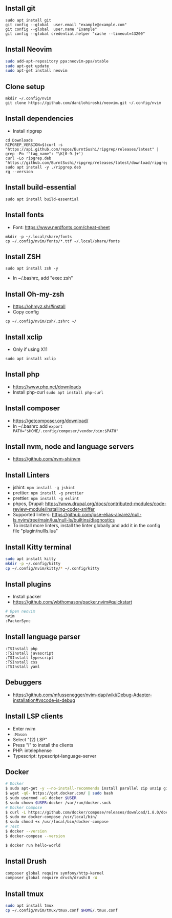## Install git

```basg
sudo apt install git
git config --global  user.email "example@example.com"
git config --global  user.name "Example"
git config --global credential.helper "cache --timeout=43200"
```

## Install Neovim

```bash
sudo add-apt-repository ppa:neovim-ppa/stable
sudo apt-get update
sudo apt-get install neovim
```

## Clone setup

```
mkdir ~/.config/nvim
git clone https://github.com/danilohiroshi/neovim.git ~/.config/nvim
```

## Install dependencies

- Install ripgrep

```
cd Downloads
RIPGREP_VERSION=$(curl -s "https://api.github.com/repos/BurntSushi/ripgrep/releases/latest" | grep -Po '"tag_name": "\K[0-9.]+')
curl -Lo ripgrep.deb "https://github.com/BurntSushi/ripgrep/releases/latest/download/ripgrep_${RIPGREP_VERSION}_amd64.deb"
sudo apt install -y ./ripgrep.deb
rg --version
```

## Install build-essential

```
sudo apt install build-essential
```

## Install fonts

- Font: https://www.nerdfonts.com/cheat-sheet

```
mkdir -p ~/.local/share/fonts
cp ~/.config/nvim/fonts/*.ttf ~/.local/share/fonts
```

## Install ZSH

```
sudo apt install zsh -y
```

- In ~/.bashrc, add "exec zsh"

## Install Oh-my-zsh

- https://ohmyz.sh/#install
- Copy config

```
cp ~/.config/nvim/zsh/.zshrc ~/
```

## Install xclip

- Only if using X11

```
sudo apt install xclip
```

## Install php

- https://www.php.net/downloads
- Install php-curl `sudo apt install php-curl`

## Install composer

- https://getcomposer.org/download/
- In ~/.bashrc add `export PATH="$HOME/.config/composer/vendor/bin:$PATH"`

## Install nvm, node and language servers

- https://github.com/nvm-sh/nvm

## Install Linters

- jshint: `npm install -g jshint`
- prettier: `npm install -g prettier`
- prettier: `npm install -g eslint`
- phpcs, Drupal: https://www.drupal.org/docs/contributed-modules/code-review-module/installing-coder-sniffer
- Supported linters: https://github.com/jose-elias-alvarez/null-ls.nvim/tree/main/lua/null-ls/builtins/diagnostics
- To install more linters, install the linter globally and add it in the config file "plugin/nullls.lua"

## Install Kitty terminal

```bash
sudo apt install kitty
mkdir -p ~/.config/kitty
cp ~/.config/nvim/kitty/* ~/.config/kitty
```

## Install plugins

- Install packer
- https://github.com/wbthomason/packer.nvim#quickstart

```bash
# Open neovim
nvim
:PackerSync
```

## Install language parser

```
:TSInstall php
:TSInstall javascript
:TSInstall typescript
:TSInstall css
:TSInstall yaml
```

## Debuggers

- https://github.com/mfussenegger/nvim-dap/wiki/Debug-Adapter-installation#vscode-js-debug

## Install LSP clients

- Enter nvim
- `:Mason`
- Select "(2) LSP"
- Press "i" to install the clients
- PHP: intelephense
- Typescript: typescript-language-server

## Docker

```bash
# Docker
$ sudo apt-get -y --no-install-recommends install parallel zip unzip git curl meld gitg vim mysql-client nfs-common mc php-curl jq
$ wget -qO- https://get.docker.com/ | sudo bash
$ sudo usermod -aG docker $USER
$ sudo chown $USER:docker /var/run/docker.sock
# Docker Compose
$ curl -L https://github.com/docker/compose/releases/download/1.8.0/docker-compose-`uname -s`-`uname -m` > docker-compose
$ sudo mv docker-compose /usr/local/bin/
$ sudo chmod +x /usr/local/bin/docker-compose
# Test
$ docker --version
$ docker-compose --version

$ docker run hello-world
```

## Install Drush

```bash
composer global require symfony/http-kernel
composer global require drush/drush:8 -W
```

## Install tmux

```bash
sudo apt install tmux
cp ~/.config/nvim/tmux/tmux.conf $HOME/.tmux.conf
```
